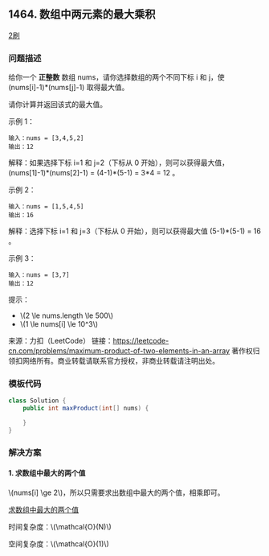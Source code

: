 ## 1464. 数组中两元素的最大乘积

<script src="https://cdn.bootcss.com/mathjax/2.7.7/MathJax.js?config=TeX-AMS-MML_HTMLorMML"></script>

[2刷](qu1464/solu/Solution.java)

### 问题描述

给你一个 **正整数** 数组 nums，请你选择数组的两个不同下标 i 和 j，使 (nums[i]-1)*(nums[j]-1) 取得最大值。

请你计算并返回该式的最大值。

 

示例 1：

```
输入：nums = [3,4,5,2]
输出：12 
```
解释：如果选择下标 i=1 和 j=2（下标从 0 开始），则可以获得最大值，(nums[1]-1)\*(nums[2]-1) = (4-1)\*(5-1) = 3\*4 = 12 。 

示例 2：

```
输入：nums = [1,5,4,5]
输出：16
```
解释：选择下标 i=1 和 j=3（下标从 0 开始），则可以获得最大值 (5-1)*(5-1) = 16 。

示例 3：

```
输入：nums = [3,7]
输出：12
```

提示：

* \\(2 \le nums.length \le 500\\)
* \\(1 \le nums[i] \le 10^3\\)

来源：力扣（LeetCode）
链接：https://leetcode-cn.com/problems/maximum-product-of-two-elements-in-an-array
著作权归领扣网络所有。商业转载请联系官方授权，非商业转载请注明出处。

### 模板代码

``` java
class Solution {
    public int maxProduct(int[] nums) {

    }
}
```

### 解决方案

#### 1. 求数组中最大的两个值

\\(nums[i] \ge 2\\)，所以只需要求出数组中最大的两个值，相乘即可。

[求数组中最大的两个值](qu1464/solu1/Solution.java)

时间复杂度：\\(\mathcal{O}(N)\\)

空间复杂度：\\(\mathcal{O}(1)\\)
